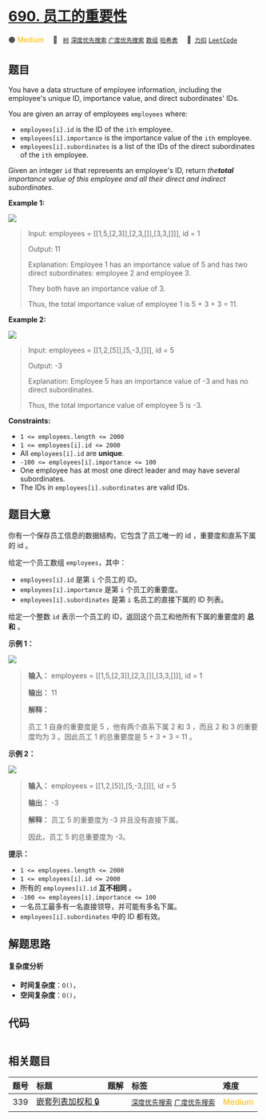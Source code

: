 # [690. 员工的重要性](https://2xiao.github.io/leetcode-js/problem/0690.html)

🟠 <font color=#ffb800>Medium</font>&emsp; 🔖&ensp; [`树`](/tag/tree.md) [`深度优先搜索`](/tag/depth-first-search.md) [`广度优先搜索`](/tag/breadth-first-search.md) [`数组`](/tag/array.md) [`哈希表`](/tag/hash-table.md)&emsp; 🔗&ensp;[`力扣`](https://leetcode.cn/problems/employee-importance) [`LeetCode`](https://leetcode.com/problems/employee-importance)

## 题目

You have a data structure of employee information, including the employee's
unique ID, importance value, and direct subordinates' IDs.

You are given an array of employees `employees` where:

  * `employees[i].id` is the ID of the `ith` employee.
  * `employees[i].importance` is the importance value of the `ith` employee.
  * `employees[i].subordinates` is a list of the IDs of the direct subordinates of the `ith` employee.

Given an integer `id` that represents an employee's ID, return _the**total**
importance value of this employee and all their direct and indirect
subordinates_.



**Example 1:**

![](https://assets.leetcode.com/uploads/2021/05/31/emp1-tree.jpg)

> Input: employees = [[1,5,[2,3]],[2,3,[]],[3,3,[]]], id = 1
> 
> Output: 11
> 
> Explanation: Employee 1 has an importance value of 5 and has two direct subordinates: employee 2 and employee 3.
> 
> They both have an importance value of 3.
> 
> Thus, the total importance value of employee 1 is 5 + 3 + 3 = 11.

**Example 2:**

![](https://assets.leetcode.com/uploads/2021/05/31/emp2-tree.jpg)

> Input: employees = [[1,2,[5]],[5,-3,[]]], id = 5
> 
> Output: -3
> 
> Explanation: Employee 5 has an importance value of -3 and has no direct subordinates.
> 
> Thus, the total importance value of employee 5 is -3.

**Constraints:**

  * `1 <= employees.length <= 2000`
  * `1 <= employees[i].id <= 2000`
  * All `employees[i].id` are **unique**.
  * `-100 <= employees[i].importance <= 100`
  * One employee has at most one direct leader and may have several subordinates.
  * The IDs in `employees[i].subordinates` are valid IDs.


## 题目大意

你有一个保存员工信息的数据结构，它包含了员工唯一的 id ，重要度和直系下属的 id 。

给定一个员工数组 `employees`，其中：

  * `employees[i].id` 是第 `i` 个员工的 ID。
  * `employees[i].importance` 是第 `i` 个员工的重要度。
  * `employees[i].subordinates` 是第 `i` 名员工的直接下属的 ID 列表。

给定一个整数 `id` 表示一个员工的 ID，返回这个员工和他所有下属的重要度的 **总和** 。



**示例 1：**

**![](https://pic.leetcode.cn/1716170448-dKZffb-image.png)**

> 
> 
> 
> 
> 
> **输入：** employees = [[1,5,[2,3]],[2,3,[]],[3,3,[]]], id = 1
> 
> **输出：** 11
> 
> **解释：**
> 
> 员工 1 自身的重要度是 5 ，他有两个直系下属 2 和 3 ，而且 2 和 3 的重要度均为 3 。因此员工 1 的总重要度是 5 + 3 + 3 = 11 。
> 
> 



**示例 2：**

**![](https://pic.leetcode.cn/1716170929-dkWpra-image.png)**

> 
> 
> 
> 
> 
> **输入：** employees = [[1,2,[5]],[5,-3,[]]], id = 5
> 
> **输出：** -3
> 
> **解释：** 员工 5 的重要度为 -3 并且没有直接下属。
> 
> 因此，员工 5 的总重要度为 -3。
> 
> 



**提示：**

  * `1 <= employees.length <= 2000`
  * `1 <= employees[i].id <= 2000`
  * 所有的 `employees[i].id` **互不相同** 。
  * `-100 <= employees[i].importance <= 100`
  * 一名员工最多有一名直接领导，并可能有多名下属。
  * `employees[i].subordinates` 中的 ID 都有效。


## 解题思路

#### 复杂度分析

- **时间复杂度**：`O()`，
- **空间复杂度**：`O()`，

## 代码

```javascript

```

## 相关题目

<!-- prettier-ignore -->
| 题号 | 标题 | 题解 | 标签 | 难度 |
| :------: | :------ | :------: | :------ | :------ |
| 339 | [嵌套列表加权和 🔒](https://leetcode.com/problems/nested-list-weight-sum) |  |  [`深度优先搜索`](/tag/depth-first-search.md) [`广度优先搜索`](/tag/breadth-first-search.md) | <font color=#ffb800>Medium</font> |